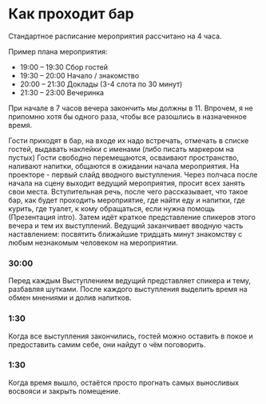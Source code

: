 # Как проходит бар

Стандартное расписание мероприятия рассчитано на 4 часа.

Пример плана мероприятия:

- 19:00 – 19:30 Сбор гостей
- 19:30 – 20:00 Начало / знакомство
- 20:00 – 21:30 Доклады (3-4 слота по 30 минут)
- 21:30 – 23:00 Вечеринка

При начале в 7 часов вечера закончить мы должны в 11. 
Впрочем, я не припомню хотя бы одного раза, чтобы все разошлись в назначенное время. 

Гости приходят в бар, на входе их надо встречать, отмечать в списке гостей, выдавать наклейки с именами (либо писать маркером на пустых) 
Гости свободно перемещаются, осваивают пространство, наливают напитки, общаются в ожидании начала мероприятия. 
На проекторе - первый слайд вводного выступления. 
Через полчаса после начала на сцену выходит ведущий мероприятия, просит всех занять свои места. 
Вступительная речь, после чего рассказывает, что такое бар, как будет проходить мероприятие, где найти еду и напитки, где курить, где туалет, к кому обращаться, если нужна помощь (Презентация intro). 
Затем идёт краткое представление спикеров этого вечера и тем их выступлений. 
Ведущий заканчивает вводную часть наставлением: посвятить ближайшие тридцать минут знакомству с любым незнакомым человеком на мероприятии. 

### 30:00
 
Перед каждым Выступлением ведущий представляет спикера и тему, разбавляя шутками.
После каждого выступления выделить время на обмен мнениями и долив напитков.

### 1:30

Когда все выступления закончились, гостей можно оставить в покое и предоставить самим себе, они найдут о чём поговорить.

### 1:30

Когда время вышло, остаётся просто прогнать самых выносливых восвояси и закрыть помещение. 